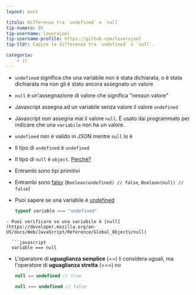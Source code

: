 ```yaml
---
layout: post

titolo: Differenze tra `undefined` e `null`
tip-numero: 05
tip-username: loverajoel 
tip-username-profile: https://github.com/loverajoel
tip-tldr: Capire le differenze tra `undefined` e `null`.

categoria:
    - it
---
```


- `undefined` significa che una variabile non è stata dichiarata, o è stata dichiarata ma non gli è stato ancora assegnato un valore
- `null` è un'assegnazione di valore che significa "nessun valore"
- Javascript assegna ad un variabile senza valore il valore `undefined`
- Javascript non assegna mai il valore `null`. È usato dai programmato per indicare che una `variabile` non ha un valore.
- `undefined` non è valido in JSON mentre `null` lo è
- Il tipo di `undefined` è `undefined`
- Il tipo di `null` è `object`. [Perchè?](http://www.2ality.com/2013/10/typeof-null.html)
- Entrambi sono tipi primitivi
- Entrambi sono [falsy](https://developer.mozilla.org/en-US/docs/Glossary/Falsy)
  (`Boolean(undefined) // false`, `Boolean(null) // false`)
- Puoi sapere se una variabile è [undefined](https://developer.mozilla.org/en-US/docs/Web/JavaScript/Reference/Global_Objects/undefined)

  ```javascript
  typeof variable === "undefined"
```
- Puoi verificare se una variabile è [null](https://developer.mozilla.org/en-US/docs/Web/JavaScript/Reference/Global_Objects/null)

  ```javascript
  variable === null
```
- L'operatore di **uguaglianza semplice** (==) li considera uguali, ma l'operatore di **uguaglianza stretta** (===) no

  ```javascript
  null == undefined // true

  null === undefined // false
```
